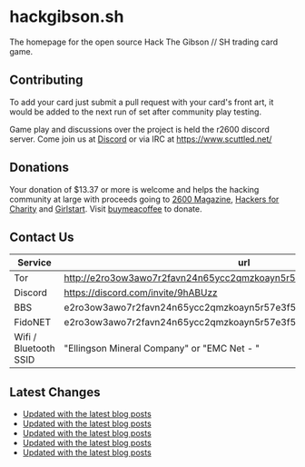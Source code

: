 # hackgibson.sh
The homepage for the open source Hack The Gibson // SH trading card game.


## Contributing

To add your card just submit a pull request with your card's front art, it would be added to the next run of set after community play testing.

Game play and discussions over the project is held the r2600 discord server. Come join us at [Discord](https://discord.com/invite/9hABUzz) or via IRC at https://www.scuttled.net/


## Donations

Your donation of $13.37 or more is welcome and helps the hacking community at large with proceeds going to [2600 Magazine](https://2600.com/), [Hackers for Charity](https://hackersforcharity.org) and [Girlstart](https://girlstart.org).  Visit [buymeacoffee](https://www.buymeacoffee.com/hackgibson.sh) to donate.


## Contact Us

Service | url
-|-
Tor | http://e2ro3ow3awo7r2favn24n65ycc2qmzkoayn5r57e3f56nvjwdcgg32ad.onion
Discord | https://discord.com/invite/9hABUzz
BBS | e2ro3ow3awo7r2favn24n65ycc2qmzkoayn5r57e3f56nvjwdcgg32ad.onion:23
FidoNET | e2ro3ow3awo7r2favn24n65ycc2qmzkoayn5r57e3f56nvjwdcgg32ad.onion:24554
Wifi / Bluetooth SSID | "Ellingson Mineral Company" or "EMC Net - <fidonet address>"

## Latest Changes
<!-- BLOG-POST-LIST:START -->
- [Updated with the latest blog posts](https://github.com/DFW2600/hackgibson.sh/commit/7e1742faeca48c1ead7c52430954b14cfcc5bca3)
- [Updated with the latest blog posts](https://github.com/DFW2600/hackgibson.sh/commit/4b2a06fdf1598176a5dce86c90804c7829d81151)
- [Updated with the latest blog posts](https://github.com/DFW2600/hackgibson.sh/commit/6d6ae15644acce8447f5069271d777612526b5ad)
- [Updated with the latest blog posts](https://github.com/DFW2600/hackgibson.sh/commit/cbd4dd5b0caf7332f251069aea9c5d52dd253c1f)
- [Updated with the latest blog posts](https://github.com/DFW2600/hackgibson.sh/commit/96d3ab73ea63fe9a61559ae86b3b91818c44f321)
<!-- BLOG-POST-LIST:END -->
